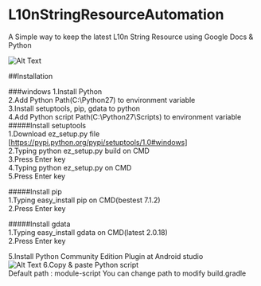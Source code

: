 # L10nStringResourceAutomation
A Simple way to keep the latest L10n String Resource using Google Docs & Python


![Alt Text](https://github.com/leeyc09/L10nStringResourceAutomation/blob/master/images/zz.png)

##Installation

###windows
1.Install Python  
2.Add Python Path(C:\Python27) to environment variable  
3.Install setuptools, pip, gdata to python  
4.Add Python script Path(C:\Python27\Scripts) to environment variable  
#####Install setuptools  
    1.Download ez_setup.py file [https://pypi.python.org/pypi/setuptools/1.0#windows]  
    2.Typing python ez_setup.py build on CMD    
    3.Press Enter key  
    4.Typing python ez_setup.py on CMD  
    5.Press Enter key  

#####Install pip  
    1.Typing easy_install pip on CMD(bestest 7.1.2)   
    2.Press Enter key  

#####Install gdata  
    1.Typing easy_install gdata on CMD(latest 2.0.18)  
    2.Press Enter key  

5.Install Python Community Edition Plugin at Android studio  
![Alt Text](https://raw.githubusercontent.com/leeyc09/L10nStringResourceAutomation/7a92f56eafd11f61398a235fce6b06edde8d6d43/images/aaaaaaa.png)
6.Copy & paste Python script  
  Default path : module-script
  You can change path to modify build.gradle
